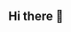 ## Hi there 👋

<!--
**igidiotis/igidiotis** is a ✨ _special_ ✨ repository because its `README.md` (this file) appears on your GitHub profile.

Here are some ideas to get you started:

- 🔭 I’m currently working on a couple of projects that can be used for my PhD research. 
- 🌱 I’m currently learning everything code-related. I am a beginner in programming. 
- 📫 How to reach me: gidiotis@kth.se 
- 😄 Pronouns: he/him

-->
